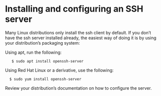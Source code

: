 # Installing and configuring an SSH server

Many Linux distributions only install the ssh client by default. If you
don’t have the ssh server installed already, the easiest way of doing it is
by using your distribution’s packaging system:

Using apt, run the following:

```shell
   $ sudo apt install openssh-server
```

Using Red Hat Linux or a derivative, use the following:

```shell
  $ sudo yum install openssh-server
```

Review your distribution’s documentation on how to configure the server.
